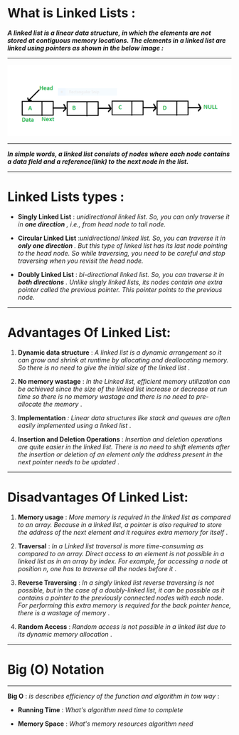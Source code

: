 # What is Linked Lists :

***A linked list is a linear data structure, in which the elements are not stored at contiguous memory locations. The elements in a linked list are linked using pointers as shown in the below image :***

---

![Linked Lists](/aseets/LinkedLists.PNG)

---

***In simple words, a linked list consists of nodes where each node contains a data field and a reference(link) to the next node in the list.***

---

# Linked Lists types :

- **Singly Linked List** : *unidirectional linked list. So, you can only traverse it in **one direction** , i.e., from head node to tail node.*

- **Circular Linked List** :*unidirectional linked list. So, you can traverse it in **only one direction** . But this type of linked list has its last node pointing to the head node. So while traversing, you need to be careful and stop traversing when you revisit the head node.* 

- **Doubly Linked List** : *bi-directional linked list. So, you can traverse it in **both directions** . Unlike singly linked lists, its nodes contain one extra pointer called the previous pointer. This pointer points to the previous node.*


---


# Advantages Of Linked List:

1. **Dynamic data structure** : *A linked list is a dynamic arrangement so it can grow and shrink at runtime by allocating and deallocating memory. So there is no need to give the initial size of the linked list* .

2. **No memory wastage** : *In the Linked list, efficient memory utilization can be achieved since the size of the linked list increase or decrease at run time so there is no memory wastage and there is no need to pre-allocate the memory* .

3. **Implementation** *: Linear data structures like stack and queues are often easily implemented using a linked list* .

4. **Insertion and Deletion Operations** : *Insertion and deletion operations are quite easier in the linked list. There is no need to shift elements after the insertion or deletion of an element only the address present in the next pointer needs to be updated* .


---


# Disadvantages Of Linked List:

1. **Memory usage** : *More memory is required in the linked list as compared to an array. Because in a linked list, a pointer is also required to store the address of the next element and it requires extra memory for itself* .

2. **Traversal** : *In a Linked list traversal is more time-consuming as compared to an array. Direct access to an element is not possible in a linked list as in an array by index. For example, for accessing a node at position n, one has to traverse all the nodes before it* .

3. **Reverse Traversing** : *In a singly linked list reverse traversing is not possible, but in the case of a doubly-linked list, it can be possible as it contains a pointer to the previously connected nodes with each node. For performing this extra memory is required for the back pointer hence, there is a wastage of memory* .

4. **Random Access** : *Random access is not possible in a linked list due to its dynamic memory allocation* .

---

# Big (O) Notation

---

**Big O** : *is describes efficiency of the function and algorithm in tow way* :

- **Running Time** : *What's algorithm need time to complete* 

- **Memory Space** : *What's memory resources algorithm need*
